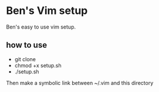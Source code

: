 Ben's Vim setup
====

Ben's easy to use vim setup.

how to use
----

- git clone
- chmod +x setup.sh
- ./setup.sh

Then make a symbolic link between ~/.vim and this directory

